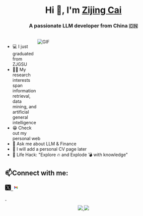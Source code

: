 <h1 align="center">Hi 👋, I'm <a href="https://aaronzijingcai.github.io/" target="blank">Zijing Cai</a></h1>

<h3 align="center">A passionate LLM developer from China 🇨🇳</h3>

<br/>

<img align="right" top="500" height="300" width="400" alt="GIF" src="https://media.giphy.com/media/SWoSkN6DxTszqIKEqv/giphy.gif">
</a>

- 💻 I just graduated from ZJGSU
- 👨‍💻 My research interests span information retrieval, data mining, and artificial general intelligence
- 😁 Check out my personal web
- 💬 Ask me about LLM & Finance
- 📄 I will add a personal CV page later
- 🎯 Life Hack: "Explore 🔥 and Explode 💣 with knowledge"

## 📫Connect with me:

<p align="left">
    <a href="https://x.com/Zijing_Cai_"> <img src="pic/twitter.png" width="3.5%"/>&nbsp;
    <a href="aaron.zijingcai@gmail.com"> <img src="pic/google.png" width="3.5%"/>
</p>&nbsp;

<p align="center">
   <a href="https://github.com/Aaronzijingcai">
      <img height="165em" src="https://github-readme-stats.vercel.app/api?username=Aaronzijingcai&theme=buefy&show_icons=true" />
   </a>
   <a href="https://github.com/Aaronzijingcai">
      <img height="165em" src="https://github-readme-stats.vercel.app/api/top-langs/?username=Aaronzijingcai&theme=buefy&layout=compact" />
   </a>
</p>

